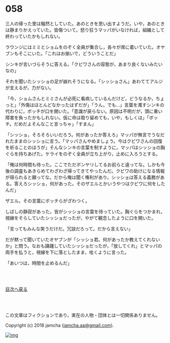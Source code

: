 # 058

三人の帰った里は騒然としていた。あのときを思い出すようだ。いや，あのときは静まりかえっていた。皆傷ついて。怒り狂うマッパがいなければ，組織として終わっていたかもしれない。  

ラウンジにはミミとショムをのぞく全員が集合し，各々が席に着いていた。オヤブンもそこにいた。「これはお揃いで，どういうことだ」  

シンキが言いづらそうに答える。「クビワさんの容態が，あまり良くないみたいなの」  

それを聞いたシッショの足が崩れそうになる。「シッショさん」あわててアルジが支えるが，力がない。  

「今，ショムさんとミミさんが必死に看病しているんだけど，どうなるか，ちょっと」「外傷はほとんどなかったはずだが」「うん，でも…」言葉を濁すシンキの代わりに，ボッチが口を開いた。「意識が戻らない。原因は不明だが，頭に重い障害を負ったかもしれない。仮に命は取り留めても，いや，もしくは」「ボッチ。だめだよそんなこと言っちゃ」「すまん」  

「シッショ，そろそろいいだろう。何があったか答えろ」マッパが無言でうなだれたままのシッショに言う。「マッパさんやめましょう。今はクビワさんの回復を祈ることのほうが」そんなシンキの言葉を制すように，マッパはシッショの胸ぐらを持ちあげた。ケライをのぞく全員が立ち上がり，止めに入ろうとする。  

「俺は何時間も待った。ここでただボンヤリしてるお前らと違ってな。しかも今後の調査もあきらめてわざわざ帰ってきてやったんだ。クビワの助けになる情報が得られると願ってな。だから俺は聞く権利があり，シッショは答える義務がある。答えろシッショ，何があった。そのザエルとかいうやつはクビワに何をしたんだ」  

ザエル。その言葉にボッチらがざわつく。  

しばしの静寂があった。皆がシッショの言葉を待っていた。胸ぐらをつかまれ，視線をそらしていたシッショだったが，やがて観念したように口を開いた。  

「言ってもみんな笑うだけだ。冗談だろって。だから言えない」  

だが黙って聞いていたオヤブンが「シッショ君。何があったか教えてくれないか」と問う。なおも躊躇していたシッショだったが，「放してくれ」とマッパの両手を払うと，視線を下に落としたまま，呟くように言った。  

「あいつは，時間を止めるんだ」  

<br>  
<br>  

[目次へ戻る](https://github.com/jamcha-aa/OblivionReports/blob/master/README.md)  

<br>  
<br>  

この文章はフィクションであり，実在の人物・団体とは一切関係ありません。  

Copyright (c) 2018 jamcha (jamcha.aa@gmail.com).  

[![img](http://i.creativecommons.org/l/by-nc-sa/4.0/88x31.png)](http://creativecommons.org/licenses/by-nc-sa/4.0/deed)